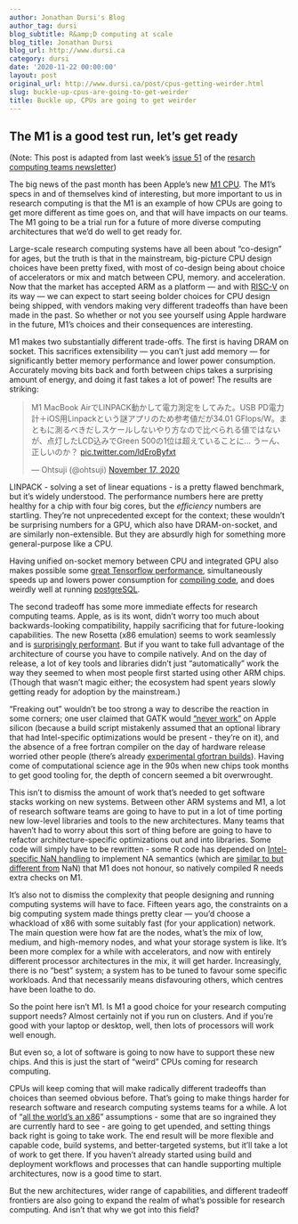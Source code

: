 ```yaml
---
author: Jonathan Dursi's Blog
author_tag: dursi
blog_subtitle: R&amp;D computing at scale
blog_title: Jonathan Dursi
blog_url: http://www.dursi.ca
category: dursi
date: '2020-11-22 00:00:00'
layout: post
original_url: http://www.dursi.ca/post/cpus-getting-weirder.html
slug: buckle-up-cpus-are-going-to-get-weirder
title: Buckle up, CPUs are going to get weirder
---
```


<h2 id="the-m1-is-a-good-test-run-lets-get-ready">The M1 is a good test run, let’s get ready</h2>

<p>(Note: This post is adapted from last week’s <a href="https://newsletter.researchcomputingteams.org/archive/5246c80f-2211-470c-94cb-d25496e8d5e8">issue 51</a> 
of the <a href="https://www.researchcomputingteams.org">resarch computing teams newsletter</a>)</p>


<p>The big news of the past month has been Apple’s new <a href="https://www.anandtech.com/show/16252/mac-mini-apple-m1-tested/7">M1
CPU</a>.
The M1’s specs in and of themselves kind of interesting, but more
important to us in research computing is that the M1 is an example
of how CPUs are going to get more different as time goes on, and
that will have impacts on our teams.  The M1 going to be a trial run for
a future of more diverse computing architectures that we’d do well
to get ready for.</p>


<p>Large-scale research computing systems have all been about “co-design”
for ages, but the truth is that in the mainstream, big-picture CPU
design choices have been pretty fixed, with most of co-design
being about choice of accelerators or mix and match between CPU,
memory. and acceleration.  Now that the market has accepted ARM as
a platform — and with <a href="https://riscv.org">RISC-V</a> on its way — we
can expect to start seeing bolder choices for CPU design being
shipped, with vendors making very different tradeoffs than have
been made in the past.  So whether or not you see yourself using
Apple hardware in the future, M1’s choices and their consequences
are interesting.</p>


<p>M1 makes two substantially different trade-offs.  The first is
having DRAM on socket.  This sacrifices extensibility — you can’t
just add memory — for significantly better memory performance and
lower power consumption.  Accurately moving bits back and forth
between chips takes a surprising amount of energy, and doing it
fast takes a lot of power!   The results are striking:</p>


<blockquote class="twitter-tweet"><p dir="ltr" lang="ja">M1 MacBook AirでLINPACK動かして電力測定をしてみた。USB PD電力計＋iOS用Linpackという謎アプリのため参考値だが34.01 GFlops/W。まともに測るべきだしスケールしないやり方なので比べられる値ではないが、点灯したLCD込みでGreen 500の1位は超えていることに… うーん、正しいのか？ <a href="https://t.co/ldEroByfxt">pic.twitter.com/ldEroByfxt</a></p>
&mdash; Ohtsuji (@ohtsuji) <a href="https://twitter.com/ohtsuji/status/1328768907461623808?ref_src=twsrc%5Etfw">November 17, 2020</a></blockquote>


<p>LINPACK - solving a set of linear equations - is a pretty flawed
benchmark, but it’s widely understood.  The performance numbers
here are pretty healthy for a chip with four big cores, but the
<em>efficiency</em> numbers are startling.  They’re not unprecedented
except for the context; these wouldn’t be surprising numbers for a
GPU, which also have DRAM-on-socket, and are similarly non-extensible.
But they are absurdly high for something more general-purpose like
a CPU.</p>


<p>Having unified on-socket memory between CPU and integrated GPU also
makes possible some <a href="https://blog.tensorflow.org/2020/11/accelerating-tensorflow-performance-on-mac.html">great Tensorflow
performance</a>,
simultaneously speeds up and lowers power consumption for <a href="https://www.macrumors.com/2020/11/17/apple-silicon-m1-compiles-code-as-fast-as-mac-pro/">compiling
code</a>,
and does weirdly well at running
<a href="https://info.crunchydata.com/blog/postgresql-benchmarks-apple-arm-m1-macbook-pro-2020">postgreSQL</a>.</p>


<p>The second tradeoff has some more immediate effects for research
computing teams. Apple, as is its wont, didn’t worry too much about
backwards-looking compatibility, happily sacrificing that for
future-looking capabilities.  The new Rosetta (x86 emulation) seems
to work seamlessly and is <a href="https://twitter.com/pmelsted/status/1329934691944816640">surprisingly
performant</a>.  But
if you want to take full advantage of the architecture of course
you have to compile natively.  And on the day of release, a lot of
key tools and libraries didn’t just “automatically” work the way
they seemed to when most people first started using other ARM chips.
(Though that wasn’t magic either; the ecosystem had spent years
slowly getting ready for adoption by the mainstream.)</p>


<p>“Freaking out” wouldn’t be too strong a way to describe
the reaction in some corners; one user claimed that GATK would
<a href="https://twitter.com/biocrusoe/status/1328704001039339521">“never
work”</a> on
Apple silicon (because a build script mistakenly assumed that an
optional library that had Intel-specific optimizations would be
present - they’re on it), and the absence of a free fortran compiler
on the day of hardware release worried other people (there’s already
<a href="https://github.com/fxcoudert/gfortran-for-macOS/releases/tag/11-arm-alpha1">experimental gfortran
builds</a>).
Having come of computational science age in the 90s when new chips
took months to get good tooling for, the depth of concern seemed a
bit overwrought.</p>


<p>This isn’t to dismiss the amount of work that’s needed to get
software stacks working on new systems.  Between other ARM systems
and M1, a lot of research software teams are going to have to put
in a lot of time porting new low-level libraries and tools to the
new architectures.  Many teams that haven’t had to worry about this
sort of thing before are going to have to refactor architecture-specific
optimizations out and into libraries.  Some code will simply have
to be rewritten - some R code has depended on <a href="https://developer.r-project.org/Blog/public/2020/11/02/will-r-work-on-apple-silicon/">Intel-specific NaN
handling</a>
to implement NA semantics (which are <a href="https://blog.revolutionanalytics.com/2016/07/understanding-na-in-r.html">similar to but different
from</a>
NaN) that M1 does not honour, so natively compiled R needs extra
checks on M1.</p>


<p>It’s also not to dismiss the complexity that people designing and
running computing systems will have to face.  Fifteen years ago,
the constraints on a big computing system made things pretty clear — 
you’d choose a whackload of x86 with some suitably fast (for your application)
network. The main question were how fat are the nodes, what’s
the mix of low, medium, and high-memory nodes, and what your storage
system is like.  It’s been more
complex for a while with accelerators, and now with entirely different
processor architectures in the mix, it will get harder.  Increasingly,
there is no “best” system; a system has to be tuned to favour some
specific workloads.  And that necessarily means disfavouring others,
which centres have been loathe to do.</p>


<p>So the point here isn’t M1.  Is M1 a good choice for your research
computing support needs?  Almost certainly not if you run on clusters.
And if you’re good with your laptop or desktop, well, then lots of
processors will work well enough.</p>


<p>But even so, a lot of software is going to now have to support these
new chips. And this is just the start of “weird” CPUs 
coming for research computing.</p>


<p>CPUs will keep coming that will make radically different tradeoffs
than choices than seemed obvious before.  That’s going to make
things harder for research software and research computing systems
teams for a while.  A lot of “<a href="https://encyclopedia2.thefreedictionary.com/vaxocentrism">all the world’s an
x86</a>”
assumptions - some that are so ingrained they are currently hard
to see - are going to get upended, and setting things back right
is going to take work.  The end result will be more flexible and
capable code, build systems, and better-targeted systems, but it’ll
take a lot of work to get there.   If you haven’t already started
using build and deployment workflows and processes that can handle
supporting multiple architectures, now is a good time to start.</p>


<p>But the new architectures, wider range of capabilities, and different
tradeoff frontiers are also going to expand the realm of what’s
possible for research computing.  And isn’t that why we got into
this field?</p>